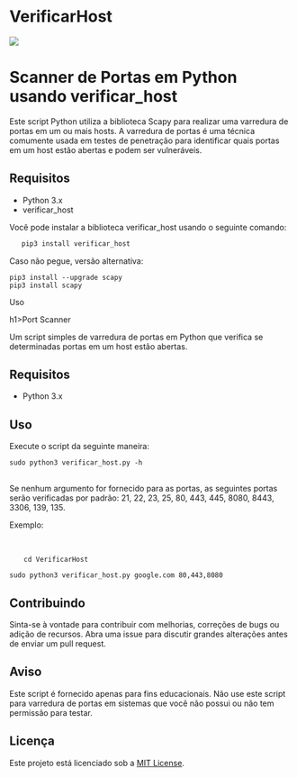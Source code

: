 # VerificarHost

<img src='https://egx9daq4q4y.exactdn.com/wp-content/uploads/2020/12/hacking.jpg?strip=all&lossy=1&w=900&ssl=1'>

# Scanner de Portas em Python usando verificar_host

Este script Python utiliza a biblioteca Scapy para realizar uma varredura de portas em um ou mais hosts. A varredura de portas é uma técnica comumente usada em testes de penetração para identificar quais portas em um host estão abertas e podem ser vulneráveis.

## Requisitos

- Python 3.x
- verificar_host

Você pode instalar a biblioteca verificar_host usando o seguinte comando:

```bash
   pip3 install verificar_host
```
Caso não pegue, versão alternativa: 
```
pip3 install --upgrade scapy
pip3 install scapy
```
Uso

h1>Port Scanner</h1>

<p>Um script simples de varredura de portas em Python que verifica se determinadas portas em um host estão abertas.</p>

<h2>Requisitos</h2>

<ul>
    <li>Python 3.x</li>
</ul>

<h2>Uso</h2>

<p>Execute o script da seguinte maneira:</p>

<pre>
<code>sudo python3 verificar_host.py -h
</code>
</pre>

<p>Se nenhum argumento for fornecido para as portas, as seguintes portas serão verificadas por padrão: 21, 22, 23, 25, 80, 443, 445, 8080, 8443, 3306, 139, 135.</p>

<p>Exemplo:</p>
<pre>
  
</pre>
<pre>
   <code>cd VerificarHost<br>
sudo python3 verificar_host.py google.com 80,443,8080</code>
</pre>

<h2>Contribuindo</h2>

<p>Sinta-se à vontade para contribuir com melhorias, correções de bugs ou adição de recursos. Abra uma issue para discutir grandes alterações antes de enviar um pull request.</p>

<h2>Aviso</h2>

<p>Este script é fornecido apenas para fins educacionais. Não use este script para varredura de portas em sistemas que você não possui ou não tem permissão para testar.</p>

<h2>Licença</h2>

<p>Este projeto está licenciado sob a <a href="LICENSE">MIT License</a>.</p>


